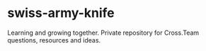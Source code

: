 # swiss-army-knife
Learning and growing together.  Private repository for Cross.Team questions, resources and ideas.
